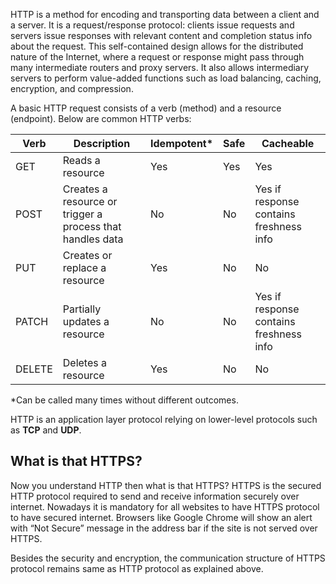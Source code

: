 HTTP is a method for encoding and transporting data between a client and a server.  It is a request/response protocol: clients issue requests and servers issue responses with relevant content and completion status info about the request.  This self-contained design allows for the distributed nature of the Internet, where a request or response might pass through many intermediate routers and proxy servers. It also allows intermediary servers to perform value-added functions such as load balancing, caching, encryption, and compression.

A basic HTTP request consists of a verb (method) and a resource (endpoint).  Below are common HTTP verbs:

| Verb | Description | Idempotent* | Safe | Cacheable |
|---|---|---|---|---|
| GET | Reads a resource | Yes | Yes | Yes |
| POST | Creates a resource or trigger a process that handles data | No | No | Yes if response contains freshness info |
| PUT | Creates or replace a resource | Yes | No | No |
| PATCH | Partially updates a resource | No | No | Yes if response contains freshness info |
| DELETE | Deletes a resource | Yes | No | No |

*Can be called many times without different outcomes.

HTTP is an application layer protocol relying on lower-level protocols such as **TCP** and **UDP**.

## What is that HTTPS?

Now you understand HTTP then what is that HTTPS? HTTPS is the secured HTTP protocol required to send and receive information securely over internet. Nowadays it is mandatory for all websites to have HTTPS protocol to have secured internet. Browsers like Google Chrome will show an alert with “Not Secure” message in the address bar if the site is not served over HTTPS.

Besides the security and encryption, the communication structure of HTTPS protocol remains same as HTTP protocol as explained above.